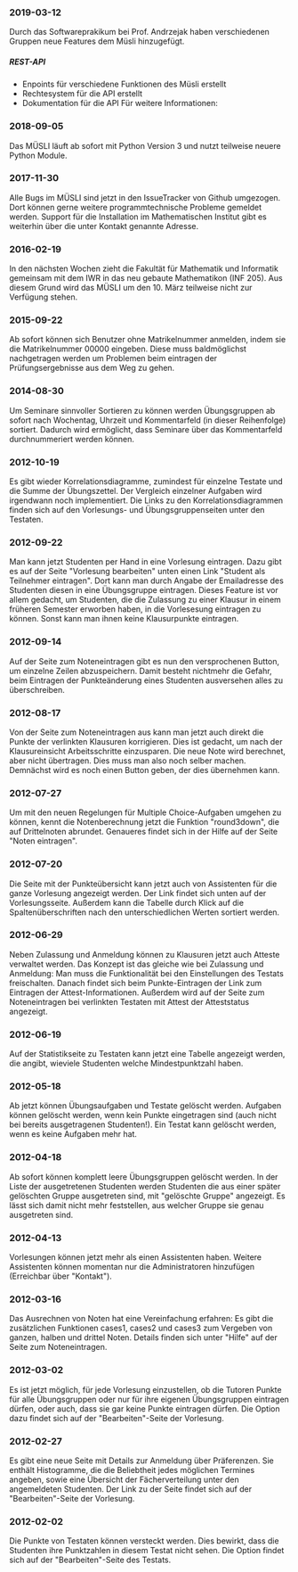 ### 2019-03-12

Durch das Softwareprakikum bei Prof. Andrzejak haben verschiedenen Gruppen neue
Features dem Müsli hinzugefügt.

##### REST-API

* Enpoints für verschiedene Funktionen des Müsli erstellt
* Rechtesystem für die API erstellt
* Dokumentation für die API
Für weitere Informationen: <link-zum-finalen-pr>

### 2018-09-05
Das MÜSLI läuft ab sofort mit Python Version 3 und nutzt teilweise neuere
Python Module.

### 2017-11-30
Alle Bugs im MÜSLI sind jetzt in den IssueTracker von Github umgezogen. Dort
können gerne weitere programmtechnische Probleme gemeldet werden. Support
für die Installation im Mathematischen Institut gibt es weiterhin über die
unter Kontakt genannte Adresse.

### 2016-02-19
In den nächsten Wochen zieht die Fakultät für Mathematik und Informatik
gemeinsam mit dem IWR in das neu gebaute Mathematikon (INF 205). Aus diesem
Grund wird das MÜSLI um den 10. März teilweise nicht zur Verfügung stehen.

### 2015-09-22
Ab sofort können sich Benutzer ohne Matrikelnummer anmelden, indem sie die
Matrikelnummer 00000 eingeben. Diese muss baldmöglichst nachgetragen werden um
Problemen beim eintragen der Prüfungsergebnisse aus dem Weg zu gehen.

### 2014-08-30
Um Seminare sinnvoller Sortieren zu können werden Übungsgruppen ab sofort nach
Wochentag, Uhrzeit und Kommentarfeld (in dieser Reihenfolge) sortiert. Dadurch
wird ermöglicht, dass Seminare über das Kommentarfeld durchnummeriert werden
können.

### 2012-10-19
Es gibt wieder Korrelationsdiagramme, zumindest für einzelne Testate und die Summe
der Übungszettel. Der Vergleich einzelner Aufgaben wird irgendwann noch implementiert.
Die Links zu den Korrelationsdiagrammen finden sich auf den Vorlesungs- und Übungsgruppenseiten
unter den Testaten.

### 2012-09-22
Man kann jetzt Studenten per Hand in eine Vorlesung eintragen. Dazu gibt es auf
der Seite "Vorlesung bearbeiten" unten einen Link "Student als Teilnehmer eintragen".
Dort kann man durch Angabe der Emailadresse des Studenten diesen in eine Übungsgruppe
eintragen. Dieses Feature ist vor allem gedacht, um Studenten, die die Zulassung
zu einer Klausur in einem früheren Semester erworben haben, in die Vorlesesung
eintragen zu können. Sonst kann man ihnen keine Klausurpunkte eintragen.

### 2012-09-14
Auf der Seite zum Noteneintragen gibt es nun den versprochenen Button, um einzelne
Zeilen abzuspeichern. Damit besteht nichtmehr die Gefahr, beim Eintragen der
Punkteänderung eines Studenten ausversehen alles zu überschreiben.

### 2012-08-17
Von der Seite zum Noteneintragen aus kann man jetzt auch direkt die Punkte der
verlinkten Klausuren korrigieren. Dies ist gedacht, um nach der Klausureinsicht
Arbeitsschritte einzusparen. Die neue Note wird berechnet, aber nicht übertragen.
Dies muss man also noch selber machen. Demnächst wird es noch einen Button geben,
der dies übernehmen kann.

### 2012-07-27
Um mit den neuen Regelungen für Multiple Choice-Aufgaben umgehen zu können, kennt die
Notenberechnung jetzt die Funktion "round3down", die auf Drittelnoten abrundet. Genaueres
findet sich in der Hilfe auf der Seite "Noten eintragen".

### 2012-07-20
Die Seite mit der Punkteübersicht kann jetzt auch von Assistenten für die ganze Vorlesung
angezeigt werden. Der Link findet sich unten auf der Vorlesungsseite. Außerdem kann die
Tabelle durch Klick auf die Spaltenüberschriften nach den unterschiedlichen Werten sortiert
werden.

### 2012-06-29
Neben Zulassung und Anmeldung können zu Klausuren jetzt auch Atteste verwaltet werden. Das
Konzept ist das gleiche wie bei Zulassung und Anmeldung: Man muss die Funktionalität bei
den Einstellungen des Testats freischalten. Danach findet sich beim Punkte-Eintragen der Link
zum Eintragen der Attest-Informationen. Außerdem wird auf der Seite zum Noteneintragen bei
verlinkten Testaten mit Attest der Atteststatus angezeigt.

### 2012-06-19
Auf der Statistikseite zu Testaten kann jetzt eine Tabelle angezeigt werden, die angibt,
wieviele Studenten welche Mindestpunktzahl haben.

### 2012-05-18
Ab jetzt können Übungsaufgaben und Testate gelöscht werden. Aufgaben können gelöscht werden,
wenn kein Punkte eingetragen sind (auch nicht bei bereits ausgetragenen Studenten!). Ein
Testat kann gelöscht werden, wenn es keine Aufgaben mehr hat.

### 2012-04-18
Ab sofort können komplett leere Übungsgruppen gelöscht werden. In der Liste der ausgetretenen
Studenten werden Studenten die aus einer später gelöschten Gruppe ausgetreten sind, mit "gelöschte
Gruppe" angezeigt. Es lässt sich damit nicht mehr feststellen, aus welcher Gruppe sie genau
ausgetreten sind.

### 2012-04-13
Vorlesungen können jetzt mehr als einen Assistenten haben. Weitere Assistenten können momentan
nur die Administratoren hinzufügen (Erreichbar über "Kontakt").

### 2012-03-16
Das Ausrechnen von Noten hat eine Vereinfachung erfahren: Es gibt die zusätzlichen Funktionen
cases1, cases2 und cases3 zum Vergeben von ganzen, halben und drittel Noten. Details finden sich
unter "Hilfe" auf der Seite zum Noteneintragen.

### 2012-03-02
Es ist jetzt möglich, für jede Vorlesung einzustellen, ob die Tutoren Punkte für alle
Übungsgruppen oder nur für ihre eigenen Übungsgruppen eintragen dürfen, oder auch, dass
sie gar keine Punkte eintragen dürfen. Die Option dazu findet sich auf der "Bearbeiten"-Seite
der Vorlesung.

### 2012-02-27
Es gibt eine neue Seite mit Details zur Anmeldung über Präferenzen. Sie enthält Histogramme,
die die Beliebtheit jedes möglichen Termines angeben, sowie eine Übersicht der Fächerverteilung
unter den angemeldeten Studenten. Der Link zu der Seite findet sich auf der "Bearbeiten"-Seite
der Vorlesung.

### 2012-02-02
Die Punkte von Testaten können versteckt werden. Dies bewirkt, dass die Studenten ihre
Punktzahlen in diesem Testat nicht sehen. Die Option findet sich auf der "Bearbeiten"-Seite
des Testats.
